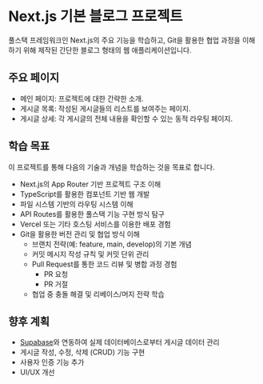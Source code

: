 # Next.js 기본 블로그 프로젝트

풀스택 프레임워크인 Next.js의 주요 기능을 학습하고, Git을 활용한 협업 과정을 이해하기 위해 제작된 간단한 블로그 형태의 웹 애플리케이션입니다.

## 주요 페이지

- 메인 페이지: 프로젝트에 대한 간략한 소개.
- 게시글 목록: 작성된 게시글들의 리스트를 보여주는 페이지.
- 게시글 상세: 각 게시글의 전체 내용을 확인할 수 있는 동적 라우팅 페이지.

## 학습 목표

이 프로젝트를 통해 다음의 기술과 개념을 학습하는 것을 목표로 합니다.

- Next.js의 App Router 기반 프로젝트 구조 이해
- TypeScript를 활용한 컴포넌트 기반 웹 개발
- 파일 시스템 기반의 라우팅 시스템 이해
- API Routes를 활용한 풀스택 기능 구현 방식 탐구
- Vercel 또는 기타 호스팅 서비스를 이용한 배포 경험
- Git을 활용한 버전 관리 및 협업 방식 이해
  - 브랜치 전략(예: feature, main, develop)의 기본 개념
  - 커밋 메시지 작성 규칙 및 커밋 단위 관리
  - Pull Request를 통한 코드 리뷰 및 병합 과정 경험
    - PR 요청
    - PR 거절
  - 협업 중 충돌 해결 및 리베이스/머지 전략 학습

## 향후 계획

- [Supabase](https://supabase.io/)와 연동하여 실제 데이터베이스로부터 게시글 데이터 관리
- 게시글 작성, 수정, 삭제 (CRUD) 기능 구현
- 사용자 인증 기능 추가
- UI/UX 개선
